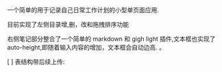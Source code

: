 
一个简单的用于记录自己日常工作计划的小型单页面应用.

目前实现了左侧目录增,删，改和拖拽排序功能

右侧笔记部分整合了一个简单的 markdown 和 gigh light 插件,文本框也实现了 auto-height,即随着输入内容的增加，文本框会自动边高. 。


[ ] 表结构带后续上传:



